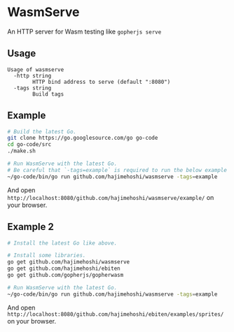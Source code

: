 # WasmServe

An HTTP server for Wasm testing like `gopherjs serve`

## Usage

```
Usage of wasmserve
  -http string
        HTTP bind address to serve (default ":8080")
  -tags string
        Build tags
```

## Example

```sh
# Build the latest Go.
git clone https://go.googlesource.com/go go-code
cd go-code/src
./make.sh

# Run WasmServe with the latest Go.
# Be careful that `-tags=example` is required to run the below example application.
~/go-code/bin/go run github.com/hajimehoshi/wasmserve -tags=example
```

And open `http://localhost:8080/github.com/hajimehoshi/wasmserve/example/` on your browser.

## Example 2

```sh
# Install the latest Go like above.

# Install some libraries.
go get github.com/hajimehoshi/wasmserve
go get github.com/hajimehoshi/ebiten
go get github.com/gopherjs/gopherwasm

# Run WasmServe with the latest Go.
~/go-code/bin/go run github.com/hajimehoshi/wasmserve -tags=example
```

And open `http://localhost:8080/github.com/hajimehoshi/ebiten/examples/sprites/` on your browser.
